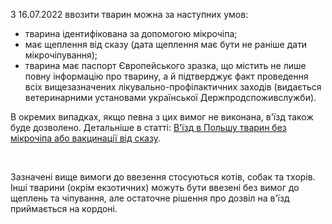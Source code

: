

З 16.07.2022 ввозити тварин можна за наступних умов:

- тварина ідентифікована за допомогою мікрочіпа;
- має щеплення від сказу (дата щеплення має бути не раніше дати мікрочіпування);
- тварина має паспорт Європейського зразка, що містить не лише повну інформацію про тварину, а й підтверджує факт проведення всіх вищезазначених лікувально-профілактичних заходів (видається ветеринарними установами української Держпродспоживслужби).

<section>

В окремих випадках, якщо певна з цих вимог не виконана, в'їзд також буде дозволено. Детальніше в статті: [В'їзд в Польшу тварин без мікрочіпа або вакцинації від сказу](/article/e4ee9b85bf155b03f034c3093).

</section>

</br>

Зазначені вище вимоги до ввезення стосуються котів, собак та тхорів. Інші тварини (окрім екзотичних) можуть бути ввезені без вимог до щеплень та чіпування, але остаточне рішення про дозвіл на в'їзд приймається на кордоні.
